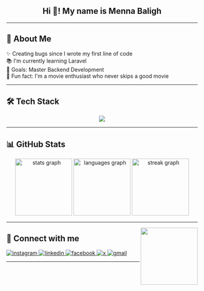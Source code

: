 <h2 align="center">Hi 👋! My name is Menna Baligh</h2>

---

## 💫 About Me
✨ Creating bugs since I wrote my first line of code  
📚 I'm currently learning Laravel  
🎯 Goals: Master Backend Development  
🎲 Fun fact: I'm a movie enthusiast who never skips a good movie  

---

## 🛠️ Tech Stack
<p align="center">
  <img src="https://skillicons.dev/icons?i=php,laravel,mysql,html,css,js,git,postman,vscode" />
</p>

---

## 📊 GitHub Stats
<div align="center">  
  <img src="https://github-readme-stats.vercel.app/api?username=Menna-Baligh&hide_title=false&hide_rank=false&show_icons=true&include_all_commits=true&count_private=true&disable_animations=false&theme=dracula&locale=en&hide_border=false" height="150" alt="stats graph"  />  
  <img src="https://github-readme-stats.vercel.app/api/top-langs?username=Menna-Baligh&locale=en&hide_title=false&layout=compact&card_width=320&langs_count=5&theme=dracula&hide_border=false" height="150" alt="languages graph"  />  
  <img src="https://streak-stats.demolab.com?user=Menna-Baligh&theme=dracula&hide_border=false" height="150" alt="streak graph" />  
</div>

---

<img align="right" height="150" src="https://media.giphy.com/media/HzPtbOKyBoBFsK4hyc/giphy.gif?cid=790b7611e5dm968xngx5tnrpa3wcqhboimflqe2ajpdx0m5u&ep=v1_gifs_search&rid=giphy.gif&ct=g"  />

## 💌 Connect with me
<p align="left">
  <a href="https://www.instagram.com/menna___baligh" target="_blank">
    <img src="https://img.icons8.com/fluency/48/instagram-new.png" alt="instagram"/>
  </a>
  <a href="https://www.linkedin.com/in/menna-baligh-29643b348" target="_blank">
    <img src="https://img.icons8.com/fluency/48/linkedin.png" alt="linkedin"/>
  </a>
  <a href="https://www.facebook.com/Manona.Baligh" target="_blank">
    <img src="https://img.icons8.com/fluency/48/facebook-new.png" alt="facebook"/>
  </a>
  <a href="https://x.com/mennabaligh11" target="_blank">
    <img src="https://img.icons8.com/fluency/48/twitterx.png" alt="x"/>
  </a>
  <a href="mailto:mennabaligh317@gmail.com" target="_blank">
    <img src="https://img.icons8.com/fluency/48/gmail-new.png" alt="gmail"/>
  </a>
</p>

---
